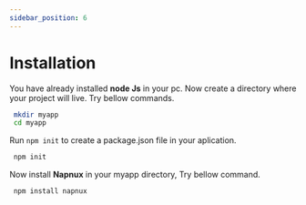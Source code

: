 ```yaml
---
sidebar_position: 6
---
```


# Installation

You have already installed **node Js** in your pc.
Now create a directory where your project will live. Try bellow commands.

```bash
 mkdir myapp
 cd myapp
```

Run `npm init` to create a package.json file in your aplication.

```bash
 npm init
```

Now install **Napnux** in your myapp directory, Try bellow command.

```bash
 npm install napnux
```